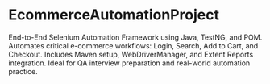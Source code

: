 # EcommerceAutomationProject
End-to-End Selenium Automation Framework using Java, TestNG, and POM.  Automates critical e-commerce workflows: Login, Search, Add to Cart, and Checkout.  Includes Maven setup, WebDriverManager, and Extent Reports integration.  Ideal for QA interview preparation and real-world automation practice.
